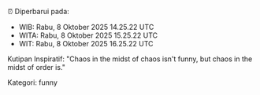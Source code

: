 ⏰ Diperbarui pada:
- WIB: Rabu, 8 Oktober 2025 14.25.22 UTC
- WITA: Rabu, 8 Oktober 2025 15.25.22 UTC
- WIT: Rabu, 8 Oktober 2025 16.25.22 UTC

Kutipan Inspiratif:
"Chaos in the midst of chaos isn't funny, but chaos in the midst of order is."


Kategori: funny


